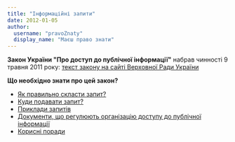 ```yaml
---
title: "Інформаційні запити"
date: 2012-01-05
author: 
  username: "pravoZnaty"
  display_name: "Маєш право знати"
---
```


**Закон України "Про доступ до публічної інформації"** набрав чинності 9 травня 2011 року: [текст закону на сайті Верховної Ради України](http://zakon.rada.gov.ua/cgi-bin/laws/main.cgi?nreg=2939-17 "Закон України Про доступ до публічної інформації")

**Що необхідно знати про цей закон?**

- [Як правильно скласти запит?](https://mpz.brovary.org/informatsiyni-zapity/sklasty-zapyt/ "Як скласти запит?")
- [Куди подавати запит?](https://mpz.brovary.org/informatsiyni-zapity/podaty-zapit/ "Куди подати запит?")
- [Приклади запитів](https://mpz.brovary.org/tag/priklad-zapitu/)
- [Документи, що регулюють організацію доступу до публічної інформації](https://mpz.brovary.org/informatsiyni-zapity/dokumenti/ "Організація доступу")
- [Корисні поради](https://mpz.brovary.org/informatsiyni-zapity/korisna-informacia/ "Корисна інформація")
